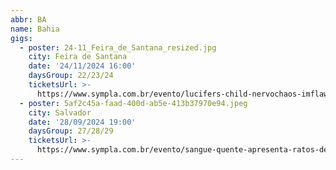 ```yaml
---
abbr: BA
name: Bahia
gigs:
  - poster: 24-11_Feira_de_Santana_resized.jpg
    city: Feira de Santana
    date: '24/11/2024 16:00'
    daysGroup: 22/23/24
    ticketsUrl: >-
      https://www.sympla.com.br/evento/lucifers-child-nervochaos-imflawed-gorencephalic/2638415
  - poster: 5af2c45a-faad-400d-ab5e-413b37970e94.jpeg
    city: Salvador
    date: '28/09/2024 19:00'
    daysGroup: 27/28/29
    ticketsUrl: >-
      https://www.sympla.com.br/evento/sangue-quente-apresenta-ratos-de-porao-turne-40-anos-3/2557628
---
```


